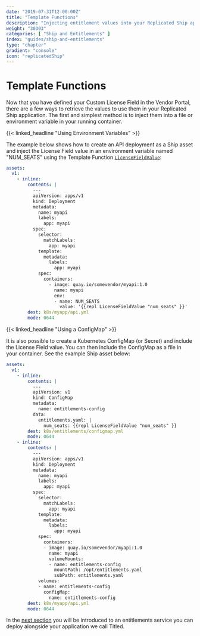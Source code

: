 ```yaml
---
date: "2019-07-31T12:00:00Z"
title: "Template Functions"
description: "Injecting entitlement values into your Replicated Ship application YAML thought template functions."
weight: "30303"
categories: [ "Ship and Entitlements" ]
index: "guides/ship-and-entitlements"
type: "chapter"
gradient: "console"
icon: "replicatedShip"
---
```


# Template Functions

Now that you have defined your Custom License Field in the Vendor Portal, there are a few ways to retrieve the values to use them in your Replicated Ship application. The first and simplest method is to inject them into a file or environment variable in your running container.

{{< linked_headline "Using Environment Variables" >}}

The example below shows how to create an API deployment as a Ship asset and inject the License Field value in an environment variable named "NUM_SEATS" using the Template Function [`LicenseFieldValue`](/docs/ship/template-functions/template-types/#licensefieldvalue):

```yaml
assets:
  v1:
    - inline:
        contents: |
          ---
          apiVersion: apps/v1
          kind: Deployment
          metadata:
            name: myapi
            labels:
              app: myapi
          spec:
            selector:
              matchLabels:
                app: myapi
            template:
              metadata:
                labels:
                  app: myapi
            spec:
              containers:
                - image: quay.io/somevendor/myapi:1.0
                  name: myapi
                  env:
                  - name: NUM_SEATS
                    value: '{{repl LicenseFieldValue "num_seats" }}'
        dest: k8s/myapp/api.yml
        mode: 0644
```

{{< linked_headline "Using a ConfigMap" >}}

It is also possible to create a Kubernetes ConfigMap (or Secret) and include the License Field value. You can then include the ConfigMap as a file in your container. See the example Ship asset below:

```yaml
assets:
  v1:
    - inline:
        contents: |
          ---
          apiVersion: v1
          kind: ConfigMap
          metadata:
            name: entitlements-config
          data:
            entitlements.yaml: |
              num_seats: {{repl LicenseFieldValue "num_seats" }}
        dest: k8s/entitlements/configmap.yml
        mode: 0644
    - inline:
        contents: |
          ---
          apiVersion: apps/v1
          kind: Deployment
          metadata:
            name: myapi
            labels:
              app: myapi
          spec:
            selector:
              matchLabels:
                app: myapi
            template:
              metadata:
                labels:
                  app: myapi
            spec:
              containers:
              - image: quay.io/somevendor/myapi:1.0
                name: myapi
                volumeMounts:
                - name: entitlements-config
                  mountPath: /opt/entitlements.yaml
                  subPath: entitlements.yaml
            volumes:
            - name: entitlements-config
              configMap:
                name: entitlements-config
        dest: k8s/myapp/api.yml
        mode: 0644
```

In the [next section](/guides/ship-and-entitlements/deploying-titled/) you will be introduced to an entitlements service you can deploy alongside your application we call Titled.
